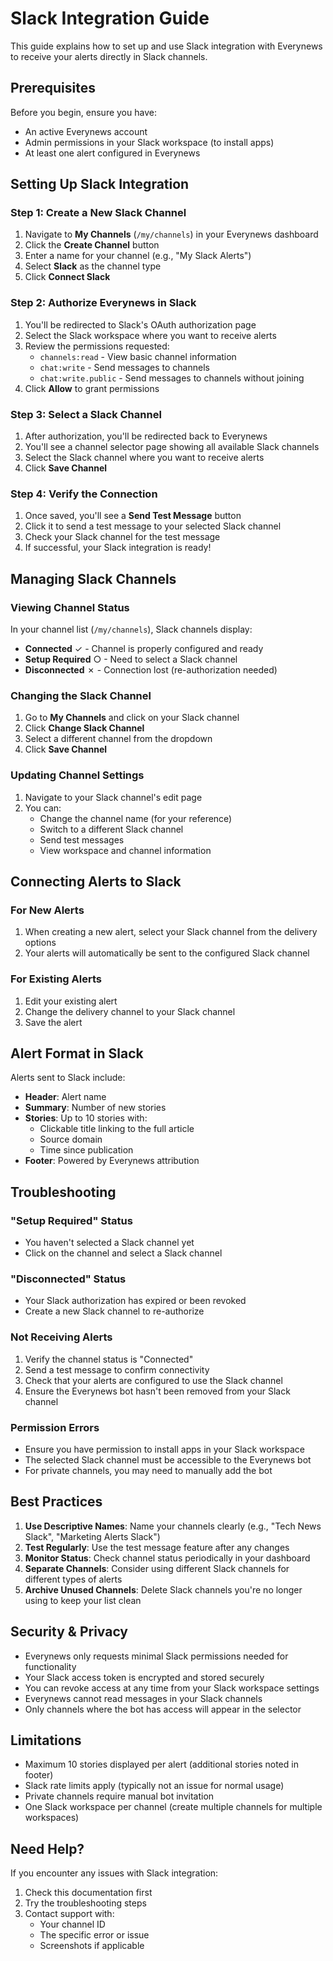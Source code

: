 # Slack Integration Guide

This guide explains how to set up and use Slack integration with Everynews to receive your alerts directly in Slack channels.

## Prerequisites

Before you begin, ensure you have:
- An active Everynews account
- Admin permissions in your Slack workspace (to install apps)
- At least one alert configured in Everynews

## Setting Up Slack Integration

### Step 1: Create a New Slack Channel

1. Navigate to **My Channels** (`/my/channels`) in your Everynews dashboard
2. Click the **Create Channel** button
3. Enter a name for your channel (e.g., "My Slack Alerts")
4. Select **Slack** as the channel type
5. Click **Connect Slack**

### Step 2: Authorize Everynews in Slack

1. You'll be redirected to Slack's OAuth authorization page
2. Select the Slack workspace where you want to receive alerts
3. Review the permissions requested:
   - `channels:read` - View basic channel information
   - `chat:write` - Send messages to channels
   - `chat:write.public` - Send messages to channels without joining
4. Click **Allow** to grant permissions

### Step 3: Select a Slack Channel

1. After authorization, you'll be redirected back to Everynews
2. You'll see a channel selector page showing all available Slack channels
3. Select the Slack channel where you want to receive alerts
4. Click **Save Channel**

### Step 4: Verify the Connection

1. Once saved, you'll see a **Send Test Message** button
2. Click it to send a test message to your selected Slack channel
3. Check your Slack channel for the test message
4. If successful, your Slack integration is ready!

## Managing Slack Channels

### Viewing Channel Status

In your channel list (`/my/channels`), Slack channels display:
- **Connected** ✓ - Channel is properly configured and ready
- **Setup Required** ○ - Need to select a Slack channel
- **Disconnected** ✗ - Connection lost (re-authorization needed)

### Changing the Slack Channel

1. Go to **My Channels** and click on your Slack channel
2. Click **Change Slack Channel**
3. Select a different channel from the dropdown
4. Click **Save Channel**

### Updating Channel Settings

1. Navigate to your Slack channel's edit page
2. You can:
   - Change the channel name (for your reference)
   - Switch to a different Slack channel
   - Send test messages
   - View workspace and channel information

## Connecting Alerts to Slack

### For New Alerts

1. When creating a new alert, select your Slack channel from the delivery options
2. Your alerts will automatically be sent to the configured Slack channel

### For Existing Alerts

1. Edit your existing alert
2. Change the delivery channel to your Slack channel
3. Save the alert

## Alert Format in Slack

Alerts sent to Slack include:
- **Header**: Alert name
- **Summary**: Number of new stories
- **Stories**: Up to 10 stories with:
  - Clickable title linking to the full article
  - Source domain
  - Time since publication
- **Footer**: Powered by Everynews attribution

## Troubleshooting

### "Setup Required" Status
- You haven't selected a Slack channel yet
- Click on the channel and select a Slack channel

### "Disconnected" Status
- Your Slack authorization has expired or been revoked
- Create a new Slack channel to re-authorize

### Not Receiving Alerts
1. Verify the channel status is "Connected"
2. Send a test message to confirm connectivity
3. Check that your alerts are configured to use the Slack channel
4. Ensure the Everynews bot hasn't been removed from your Slack channel

### Permission Errors
- Ensure you have permission to install apps in your Slack workspace
- The selected Slack channel must be accessible to the Everynews bot
- For private channels, you may need to manually add the bot

## Best Practices

1. **Use Descriptive Names**: Name your channels clearly (e.g., "Tech News Slack", "Marketing Alerts Slack")
2. **Test Regularly**: Use the test message feature after any changes
3. **Monitor Status**: Check channel status periodically in your dashboard
4. **Separate Channels**: Consider using different Slack channels for different types of alerts
5. **Archive Unused Channels**: Delete Slack channels you're no longer using to keep your list clean

## Security & Privacy

- Everynews only requests minimal Slack permissions needed for functionality
- Your Slack access token is encrypted and stored securely
- You can revoke access at any time from your Slack workspace settings
- Everynews cannot read messages in your Slack channels
- Only channels where the bot has access will appear in the selector

## Limitations

- Maximum 10 stories displayed per alert (additional stories noted in footer)
- Slack rate limits apply (typically not an issue for normal usage)
- Private channels require manual bot invitation
- One Slack workspace per channel (create multiple channels for multiple workspaces)

## Need Help?

If you encounter any issues with Slack integration:
1. Check this documentation first
2. Try the troubleshooting steps
3. Contact support with:
   - Your channel ID
   - The specific error or issue
   - Screenshots if applicable